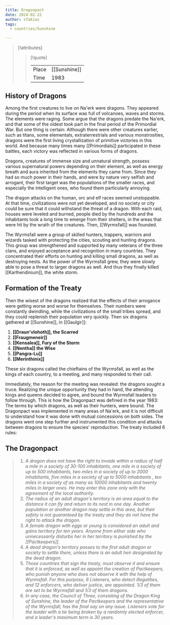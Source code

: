 ```yaml
---
title: Dragonpact
date: 2024-02-22
author: sfakias
tags:
  - countries/Sunshine

---
```

> [!attributes]
> 
> > [!quote]
> >
> > | | |
> > | --- | --- |
> > | Place | [[Sunshine]] |
> > | Time | 1983 |

## History of Dragons

Among the first creatures to live on Na'erk were dragons. They appeared during the period when its surface was full of volcanoes, waves and storms. The elements were raging. Some argue that the dragons predate the Na'erk, and that some of the oldest took part in the final period of the Primordial War. But one thing is certain: Although there were other creatures earlier, such as titans, some elementals, extraterrestrials and various monstrosities, dragons were the first living crystallization of primitive victories in this world. And because many times many [[Primordials]] participated in these battles, each victory was reflected in various forms of dragons.

Dragons, creatures of immense size and unnatural strength, possess various supernatural powers depending on their element, as well as energy breath and aura inherited from the elements they came from. Since they had so much power in their hands, and were by nature very selfish and arrogant, their first target was the populations of the smaller races, and especially the intelligent ones, who found them particularly annoying.

The dragon attacks on the human, orc and elf races seemed unstoppable. At that time, civilizations were not yet developed, and no society or city could be sure that it could withstand the threat of a dragon. With each raid, houses were leveled and burned, people died by the hundreds and the inhabitants took a long time to emerge from their shelters, in the areas that were hit by the wrath of the creatures. Then, [[Wyrmsfall]] was founded.

The Wyrmsfall were a group of skilled hunters, trappers, warriors and wizards tasked with protecting the cities, scouting and hunting dragons. This group was strengthened and supported by many veterans of the three clans, and enjoyed acceptance and recognition in many countries. They concentrated their efforts on hunting and killing small dragons, as well as destroying nests. As the power of the Wyrmsfall grew, they were slowly able to pose a threat to larger dragons as well. And thus they finally killed [[Karlhendinium]], the white storm.

## Formation of the Treaty

Then the wisest of the dragons realized that the effects of their arrogance were getting worse and worse for themselves. Their numbers were constantly dwindling, while the civilizations of the small tribes spread, and they could replenish their population very quickly. Then six dragons gathered at [[Sunshine]], in [[Gaulgir]]:

1. **[[Draun'vlohoth]], the Scarred**
2. **[[Fraugmeneir]]**
3. **[[Kensalea]], Fury of the Storm**
4. **[[Nentha]] the Wise**
5. **[[Pangra-Lu]]**
6. **[[Merinthinix]]**

These six dragons called the chieftains of the Wyrmsfall, as well as the kings of each country, to a meeting, and many responded to their call.

Immediately, the reason for the meeting was revealed: the dragons sought a truce. Realizing the unique opportunity they had in hand, the attending kings and queens decided to agree, and bound the Wyrmsfall leaders to follow through. This is how the Dragonpact was defined in the year 1983: The terms by which dragons, as well as their hunters, were bound. The Dragonpact was implemented in many areas of Na'erk, and it is not difficult to understand how it was done with mutual concessions on both sides. The dragons went one step further and instrumented this condition and attacks between dragons to ensure the species' reproduction. The treaty included 6 rules:

## The Dragonpact

> 1. *A dragon does not have the right to invade within a radius of half a mile in a society of 30-100 inhabitants, one mile in a society of up to 500 inhabitants, two miles in a society of up to 2000 inhabitants, five miles in a society of up to 5000 inhabitants , ten miles in a society of as many as 10000 inhabitants and twenty miles in larger ones. He may enter this zone only with the agreement of the local authority.*
> 2. *The radius of an adult dragon's territory is an area equal to the distance it can fly and return to its nest in one day. Another population or another dragon may settle in this area, but their safety is not guaranteed by the treaty and they do not have the right to attack the dragon.*
> 3. *A female dragon with eggs or young is considered an adult and gains territory for ten years. Anyone from either side who unnecessarily disturbs her in her territory is punished by the [[Pactkeepers]].*
> 4. *A dead dragon's territory passes to the first adult dragon or society to settle there, unless there is an adult heir designated by the dead dragon.*
> 5. *Those countries that sign the treaty, must observe it and ensure that it is enforced, as well as appoint the creation of Pactkeepers, who punish anyone who does not observe it with the help of Wyrmsfall. For this purpose, 6 Listeners, who detect illegalities, and 12 enforcers, who deliver justice, are appointed. 1/3 of them are set to be Wyrmsfall and 1/3 of them dragons.*
> 6. *In any case, the Council of Three, consisting of the Dragon King of Sunshine, the leader of the Pactkeepers and the representative of the Wyrmsfall, has the final say on any issue. Listeners vote for the leader with a tie being broken by a randomly elected enforcer, and a leader's maximum term is 30 years.*